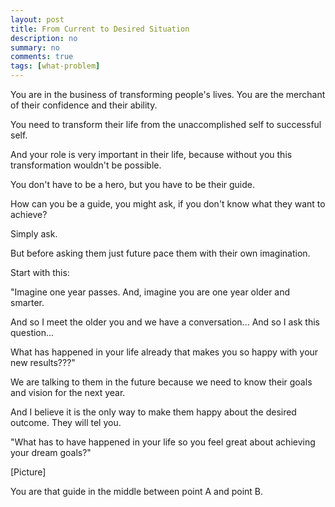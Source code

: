 ```yaml
---
layout: post
title: From Current to Desired Situation
description: no
summary: no
comments: true
tags: [what-problem]
---
```


You are in the business of transforming people's lives. You are the merchant of their confidence and their ability.


You need to transform their life from the unaccomplished self to successful self.

And your role is very important in their life, because without you this transformation wouldn't be possible.

You don't have to be a hero, but you have to be their guide.

How can you be a guide, you might ask, if you don't know what they want to achieve? 

Simply ask.

But before asking them just future pace them with their own imagination.

Start with this:

"Imagine one year passes. And, imagine you are one year older and smarter. 
   
And so I meet the older you and we have a conversation... And so I ask this question...

What has happened in your life already that makes you so happy with your new results???"

We are talking to them in the future because we need to know their goals and vision for the next year. 

And I believe it is the only way to make them happy about the desired outcome. They will tel you.
  



"What has to have happened in your life so you feel great about  achieving your dream goals?"


[Picture]

You are that guide in the middle between point A and point B. 




 